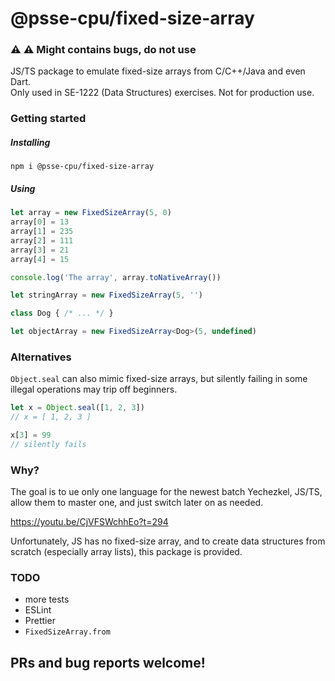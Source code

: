 # @psse-cpu/fixed-size-array

### :warning: :warning: Might contains bugs, do not use

JS/TS package to emulate fixed-size arrays from C/C++/Java and even Dart.  
Only used in SE-1222 (Data Structures) exercises.  Not for production use.

### Getting started

##### Installing
`npm i @psse-cpu/fixed-size-array`

##### Using
```ts
let array = new FixedSizeArray(5, 0)
array[0] = 13
array[1] = 235
array[2] = 111
array[3] = 21
array[4] = 15

console.log('The array', array.toNativeArray())

let stringArray = new FixedSizeArray(5, '')

class Dog { /* ... */ }

let objectArray = new FixedSizeArray<Dog>(5, undefined)
```

### Alternatives

`Object.seal` can also mimic fixed-size arrays, but silently failing in some
illegal operations may trip off beginners.

```js
let x = Object.seal([1, 2, 3])
// x = [ 1, 2, 3 ]

x[3] = 99
// silently fails
```

### Why?

The goal is to ue only one language for the newest batch Yechezkel, JS/TS, 
allow them to master one, and just switch later on as needed.

https://youtu.be/CjVFSWchhEo?t=294

Unfortunately, JS has no fixed-size array, and to create data structures from
scratch (especially array lists), this package is provided.

### TODO

- more tests
- ESLint
- Prettier
- `FixedSizeArray.from`

## PRs and bug reports welcome!